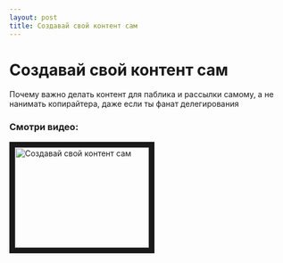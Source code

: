 ```yaml
---
layout: post
title: Создавай свой контент сам
---
```


# Создавай свой контент сам

Почему важно делать контент для паблика и рассылки самому, а не нанимать копирайтера, даже если ты фанат делегирования

### Смотри видео:

<a href="http://www.youtube.com/watch?feature=player_embedded&v=jFUSaHja1AQ
" target="_blank"><img src="http://img.youtube.com/vi/jFUSaHja1AQ/0.jpg" 
alt="Создавай свой контент сам" width="240" height="180" border="10" /></a>

